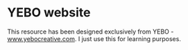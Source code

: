 # YEBO website

This resource has been designed exclusively from  YEBO - www.yebocreative.com. I just use this for learning purposes.